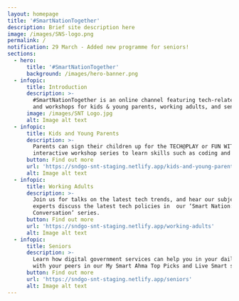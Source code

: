 ```yaml
---
layout: homepage
title: '#SmartNationTogether'
description: Brief site description here
image: /images/SNS-logo.png
permalink: /
notification: 29 March - Added new programme for seniors!
sections:
  - hero:
      title: '#SmartNationTogether'
      background: /images/hero-banner.png
  - infopic:
      title: Introduction
      description: >-
        #SmartNationTogether is an online channel featuring tech-related talks
        and workshops for kids & young parents, working adults, and seniors. 
      image: /images/SNT Logo.jpg
      alt: Image alt text
  - infopic:
      title: Kids and Young Parents
      description: >-
        Parents can sign their children up for the TECH@PLAY or FUN WITH TECH
        interactive workshop series to learn skills such as coding and AI.
      button: Find out more
      url: 'https://sndgo-snt-staging.netlify.app/kids-and-young-parents'
      alt: Image alt text
  - infopic:
      title: Working Adults
      description: >-
        Join us for talks on the latest tech trends, and hear our subject
        experts discuss the latest tech policies in  our ‘Smart Nation: In
        Conversation’ series.
      button: Find out more
      url: 'https://sndgo-snt-staging.netlify.app/working-adults'
      alt: Image alt text
  - infopic:
      title: Seniors
      description: >-
        Learn how digital government services can help you in your daily lives
        with your peers in our My Smart Ahma Top Picks and Live Smart series.
      button: Find out more
      url: 'https://sndgo-snt-staging.netlify.app/seniors'
      alt: Image alt text
---
```

